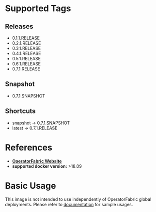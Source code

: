 # Supported Tags
## Releases
* 0.1.1.RELEASE
* 0.2.1.RELEASE
* 0.3.1.RELEASE
* 0.4.1.RELEASE
* 0.5.1.RELEASE
* 0.6.1.RELEASE
* 0.7.1.RELEASE
## Snapshot
* 0.7.1.SNAPSHOT
## Shortcuts
* snapshot -> 0.7.1.SNAPSHOT
* latest -> 0.7.1.RELEASE
# References
* **[OperatorFabric Website](https://opfab.github.io/)**
* **supported docker version:**
  \>18.09

# Basic Usage
This image is not intended to use independently of OperatorFabric global deployments. 
Please refer to [documentation](https://opfab.github.io/documentation/) for sample usages.
